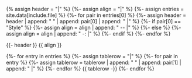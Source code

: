 {% assign header = "|" %}
{%- assign align = "|" %}
{%- assign entries = site.data[include.file] %}
{%- for pair in entries[0] %}
  {%- assign header = header | append: " " | append: pair[0] | append: " |" %}
  {%- if pair[0] == "Style" %}
    {%- assign align = align | append: " -- |" %}
  {%- else %}
    {%- assign align = align | append: " -: |" %}
  {%- endif %}
{%- endfor %}

{{- header }}
{{ align }}

{%- for entry in entries %}
  {%- assign tablerow = "|" %}
  {%- for pair in entry %}
    {%- assign tablerow = tablerow | append: " " | append: pair[1] | append: " |" %}
  {%- endfor %}
  {{ tablerow -}}
{%- endfor %}

<!-- markdownlint-disable-file MD041 -->
